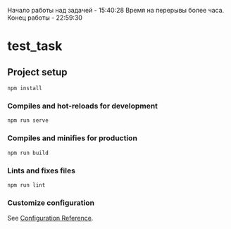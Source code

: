 Начало работы над задачей - 15:40:28
Время на перерывы более часа.
Конец работы - 22:59:30


# test_task

## Project setup
```
npm install
```

### Compiles and hot-reloads for development
```
npm run serve
```

### Compiles and minifies for production
```
npm run build
```

### Lints and fixes files
```
npm run lint
```

### Customize configuration
See [Configuration Reference](https://cli.vuejs.org/config/).
